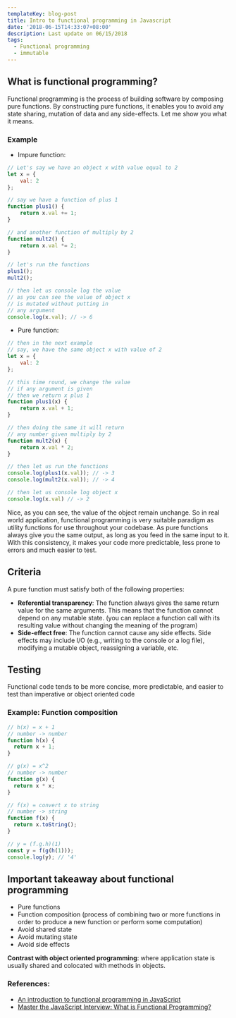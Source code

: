 ```yaml
---
templateKey: blog-post
title: Intro to functional programming in Javascript
date: '2018-06-15T14:33:07+08:00'
description: Last update on 06/15/2018
tags:
  - Functional programming
  - immutable
---
```

## What is functional programming?
Functional programming is the process of building software by composing pure functions. 
By constructing pure functions, it enables you to avoid any state sharing, mutation of data and any side-effects.
Let me show you what it means.

### Example
- Impure function:
```javascript
// Let's say we have an object x with value equal to 2
let x = {
    val: 2
};

// say we have a function of plus 1
function plus1() {
    return x.val += 1;
}

// and another function of multiply by 2
function mult2() {
    return x.val *= 2;
}

// let's run the functions
plus1();
mult2();

// then let us console log the value
// as you can see the value of object x
// is mutated without putting in 
// any argument
console.log(x.val); // -> 6
```

- Pure function:
```javascript
// then in the next example
// say, we have the same object x with value of 2
let x = {
    val: 2
};

// this time round, we change the value
// if any argument is given
// then we return x plus 1
function plus1(x) {
    return x.val + 1;
}

// then doing the same it will return
// any number given multiply by 2
function mult2(x) {
    return x.val * 2;
}

// then let us run the functions
console.log(plus1(x.val)); // -> 3
console.log(mult2(x.val)); // -> 4

// then let us console log object x
console.log(x.val) // -> 2
```

Nice, as you can see, the value of the object remain unchange. 
So in real world application, functional programming is very suitable paradigm as utility functions for use throughout your codebase. As pure functions always give you the same output, as long as you feed in the same input to it. With this consistency, it makes your code more predictable, less prone to errors and much easier to test.


## Criteria
A pure function must satisfy both of the following properties:
- **Referential transparency**: The function always gives the same return value for the same arguments. This means that the function cannot depend on any mutable state. (you can replace a function call with its resulting value without changing the meaning of the program)
- **Side-effect free**: The function cannot cause any side effects. Side effects may include I/O (e.g., writing to the console or a log file), modifying a mutable object, reassigning a variable, etc.

## Testing
Functional code tends to be more concise, more predictable, and easier to test than imperative or object oriented code

### Example: Function composition
```javascript
// h(x) = x + 1
// number -> number
function h(x) {
  return x + 1;
}

// g(x) = x^2
// number -> number
function g(x) {
  return x * x;
}

// f(x) = convert x to string
// number -> string
function f(x) {
  return x.toString();
}

// y = (f.g.h)(1)
const y = f(g(h(1)));
console.log(y); // '4'
```


## Important takeaway about functional programming
- Pure functions
- Function composition (process of combining two or more functions in order to produce a new function or perform some computation)
- Avoid shared state
- Avoid mutating state
- Avoid side effects

**Contrast with object oriented programming**: where application state is usually shared and colocated with methods in objects.


### References:
- [An introduction to functional programming in JavaScript](https://goo.gl/FcRkNk)
- [Master the JavaScript Interview: What is Functional Programming?](https://goo.gl/S6Ydia)
